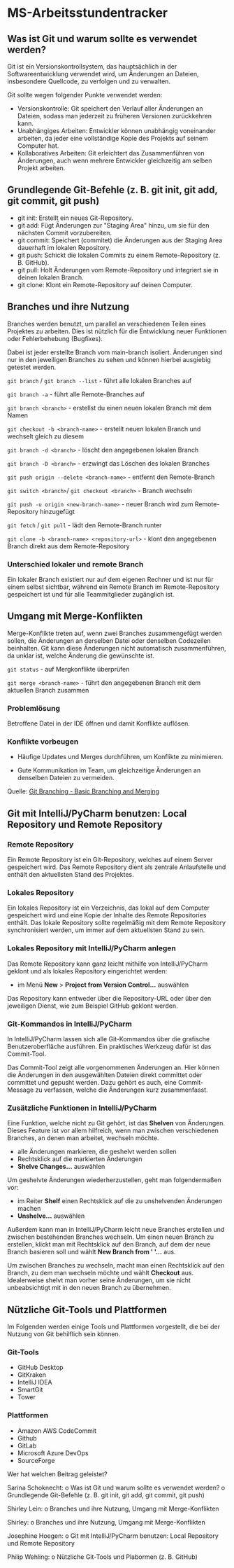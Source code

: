 # MS-Arbeitsstundentracker


## Was ist Git und warum sollte es verwendet werden?

Git ist ein Versionskontrollsystem, das hauptsächlich in der Softwareentwicklung verwendet wird, um Änderungen an Dateien, insbesondere Quellcode, zu verfolgen und zu verwalten.

Git sollte wegen folgender Punkte verwendet werden:

- Versionskontrolle: Git speichert den Verlauf aller Änderungen an Dateien, sodass man jederzeit zu früheren Versionen zurückkehren kann.
- Unabhängiges Arbeiten: Entwickler können unabhängig voneinander arbeiten, da jeder eine vollständige Kopie des Projekts auf seinem Computer hat.
- Kollaboratives Arbeiten: Git erleichtert das Zusammenführen von Änderungen, auch wenn mehrere Entwickler gleichzeitig am selben Projekt arbeiten.

## Grundlegende Git-Befehle (z. B. git init, git add, git commit, git push)

- git init: Erstellt ein neues Git-Repository.
- git add: Fügt Änderungen zur "Staging Area" hinzu, um sie für den nächsten Commit vorzubereiten.
- git commit: Speichert (commitet) die Änderungen aus der Staging Area dauerhaft im lokalen Repository.
- git push: Schickt die lokalen Commits zu einem Remote-Repository (z. B. GitHub).
- git pull: Holt Änderungen vom Remote-Repository und integriert sie in deinen lokalen Branch.
- git clone: Klont ein Remote-Repository auf deinen Computer.




## Branches und ihre Nutzung


Branches werden benutzt, um parallel an verschiedenen Teilen eines Projektes zu arbeiten. Dies ist 
nützlich für die Entwicklung neuer Funktionen oder Fehlerbehebung (Bugfixes). 

Dabei ist jeder erstellte Branch vom main-branch isoliert. Änderungen sind nur in den jeweiligen Branches zu sehen 
und können hierbei ausgiebig getestet werden.


`git branch` / `git branch --list`  - führt alle lokalen Branches auf 

`git branch -a`  - führt alle Remote-Branches auf


`git branch <branch>` - erstellst du einen neuen lokalen Branch mit dem Namen

`git checkout -b <branch-name>` - erstellt neuen lokalen Branch und wechselt gleich zu diesem



`git branch -d <branch>` - löscht den angegebenen lokalen Branch 

`git branch -D <branch>` - erzwingt das Löschen des lokalen Branches 

`git push origin --delete <branch-name>` - entfernt den Remote-Branch


`git switch <branch>`/ `git checkout <branch>` - Branch wechseln

`git push -u origin <new-branch-name>` - neuer Branch wird zum Remote-Repository hinzugefügt


`git fetch` / `git pull` - lädt den Remote-Branch runter

`git clone -b <branch-name> <repository-url>` - klont den angegebenen Branch direkt aus dem Remote-Repository



### Unterschied lokaler und remote Branch

Ein lokaler Branch existiert nur auf dem eigenen Rechner und 
ist nur für einem selbst sichtbar, während ein Remote Branch im Remote-Repository gespeichert ist 
und für alle Teammitglieder zugänglich ist.


## Umgang mit Merge-Konflikten

Merge-Konflikte treten auf, wenn zwei Branches zusammengefügt werden sollen, die Änderungen an derselben Datei oder denselben Codezeilen beinhalten. 
Git kann diese Änderungen nicht automatisch zusammenführen, da unklar ist, welche Änderung die gewünschte ist.

`git status` - auf Mergkonflikte überprüfen

`git merge <branch-name>` - führt den angegebenen Branch <branch-name> mit dem aktuellen Branch zusammen



### Problemlösung

Betroffene Datei in der IDE öffnen und damit Konflikte auflösen.


### Konflikte vorbeugen

- Häufige Updates und Merges durchführen, um Konflikte zu minimieren.

- Gute Kommunikation im Team, um gleichzeitige Änderungen an denselben Dateien zu vermeiden.


Quelle: [Git Branching - Basic Branching and Merging](https://git-scm.com/book/en/v2/Git-Branching-Basic-Branching-and-Merging) 


## Git mit IntelliJ/PyCharm benutzen: Local Repository und Remote Repository

### Remote Repository

Ein Remote Repository ist ein Git-Repository, welches auf einem Server gespeichert wird. Das Remote Repository dient als
zentrale Anlaufstelle und enthält den aktuellsten Stand des Projektes.

### Lokales Repository

Ein lokales Repository ist ein Verzeichnis, das lokal auf dem Computer gespeichert wird und eine Kopie der Inhalte des
Remote Repositories enthält. Das lokale Repository sollte regelmäßig mit dem Remote Repository synchronisiert werden, um
immer auf dem aktuellsten Stand zu sein.

### Lokales Repository mit IntelliJ/PyCharm anlegen

Das Remote Repository kann ganz leicht mithilfe von IntelliJ/PyCharm geklont und als lokales Repository eingerichtet werden:

* im Menü **New** > **Project from Version Control...** auswählen

Das Repository kann entweder über die Repository-URL oder über den jeweiligen Dienst, wie zum Beispiel GitHub geklont
werden.

### Git-Kommandos in IntelliJ/PyCharm

In IntelliJ/PyCharm lassen sich alle Git-Kommandos über die grafische Benutzeroberfläche ausführen. Ein praktisches
Werkzeug dafür ist das Commit-Tool.

Das Commit-Tool zeigt alle vorgenommenen Änderungen an. Hier können die Änderungen in den ausgewählten Dateien direkt
committet oder committet und gepusht werden. Dazu gehört es auch, eine Commit-Message zu verfassen, welche die
Änderungen kurz zusammenfasst.

### Zusätzliche Funktionen in IntelliJ/PyCharm

Eine Funktion, welche nicht zu Git gehört, ist das **Shelven** von Änderungen. Dieses Feature ist vor allem hilfreich, wenn
man zwischen verschiedenen Branches, an denen man arbeitet, wechseln möchte.

* alle Änderungen markieren, die geshelvt werden sollen
* Rechtsklick auf die markierten Änderungen
* **Shelve Changes...** auswählen

Um geshelvte Änderungen wiederherzustellen, geht man folgendermaßen vor:

* im Reiter **Shelf** einen Rechtsklick auf die zu unshelvenden Änderungen machen
* **Unshelve...** auswählen

Außerdem kann man in IntelliJ/PyCharm leicht neue Branches erstellen und zwischen bestehenden Branches wechseln. Um einen
neuen Branch zu erstellen, klickt man mit Rechtsklick auf den Branch, auf dem der neue Branch basieren soll und wählt
**New Branch from ' '...** aus.

Um zwischen Branches zu wechseln, macht man einen Rechtsklick auf den Branch, zu dem man wechseln möchte und wählt
**Checkout** aus. Idealerweise shelvt man vorher seine Änderungen, um sie nicht unbeabsichtigt mit in den neuen Branch
zu übernehmen.


## Nützliche Git-Tools und Plattformen

Im Folgenden werden einige Tools und Plattformen vorgestellt,
die bei der Nutzung von Git behilflich sein können.

### Git-Tools

- GitHub Desktop
- GitKraken
- IntelliJ IDEA
- SmartGit
- Tower


### Plattformen

- Amazon AWS CodeCommit
- Github
- GitLab
- Microsoft Azure DevOps
- SourceForge


Wer hat welchen Beitrag geleistet?

Sarina Schoknecht: 
o Was ist Git und warum sollte es verwendet werden?
o Grundlegende Git-Befehle (z. B. git init, git add, git commit, git push)

Shirley Lein: 
o Branches und ihre Nutzung, Umgang mit Merge-Konflikten

Shirley: 
o Branches und ihre Nutzung, Umgang mit Merge-Konflikten

Josephine Hoegen: 
o Git mit IntelliJ/PyCharm benutzen: Local Repository und Remote Repository

Philip Wehling: 
o Nützliche Git-Tools und Plabormen (z. B. GitHub)
